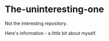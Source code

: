 # The-uninteresting-one
Not the interesting repository.

Here's information - a little bit about myself.
